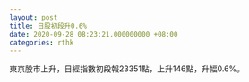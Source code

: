 ```yaml
---
layout: post
title: 日股初段升0.6%
date: 2020-09-28 08:23:21.000000000 +08:00
categories: rthk
---
```


東京股市上升，日經指數初段報23351點，上升146點，升幅0.6%。
